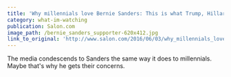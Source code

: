 ```yaml
---
title: 'Why millennials love Bernie Sanders: This is what Trump, Hillary — and Chris Matthews — don’t understand about how politics has changed'
category: what-im-watching
publication: Salon.com
image_path: /bernie_sanders_supporter-620x412.jpg
link_to_original: 'http://www.salon.com/2016/06/03/why_millennials_love_bernie_sanders_this_is_what_trump_hillary_and_chris_matthews_dont_understand_about_how_politics_has_changed/'
---
```



The media condescends to Sanders the same way it does to millennials. Maybe that's why he gets their concerns.